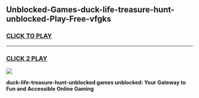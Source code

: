 
## Unblocked-Games-duck-life-treasure-hunt-unblocked-Play-Free-vfgks
<h3>
<a href="https://premium76.site?title=duck-life-treasure-hunt-unblocked&ref=22A">CLICK TO PLAY</a></h3>
<hr>

<h3>
<a href="https://premium76.site?title=duck-life-treasure-hunt-unblocked&ref=22A">CLICK 2 PLAY</a>
  
</h3>

<a href="https://premium76.site?title=duck-life-treasure-hunt-unblocked&ref=22A"><img src="https://clearcache.store/games.png"></a>


**duck-life-treasure-hunt-unblocked games unblocked: Your Gateway to Fun and Accessible Online Gaming**
